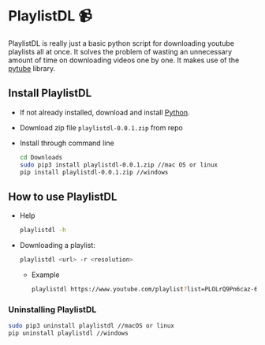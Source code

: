 # PlaylistDL 📹

PlaylistDL is really just a basic python script for downloading youtube playlists all at once. It solves the problem of wasting an unnecessary amount of time on downloading videos one by one.
It makes use of the [pytube](https://pytube.io/en/latest/index.html) library.

## Install PlaylistDL

- If not already installed, download and install [Python](https://www.python.org/downloads/).
- Download zip file `playlistdl-0.0.1.zip` from repo
- Install through command line

    ```bash
    cd Downloads
    sudo pip3 install playlistdl-0.0.1.zip //mac OS or linux
    pip install playlistdl-0.0.1.zip //windows
    ```

## How to use PlaylistDL

- Help

    ```bash
    playlistdl -h
    ```

- Downloading a playlist:

    ```bash
    playlistdl <url> -r <resolution>
    ```

  - Example

    ```bash
    playlistdl https://www.youtube.com/playlist?list=PLOLrQ9Pn6caz-6WpcBYxV84g9gwptoN20 -r 720p
    ```

### Uninstalling PlaylistDL

```bash
sudo pip3 uninstall playlistdl //macOS or linux
pip uninstall playlistdl //windows
```
